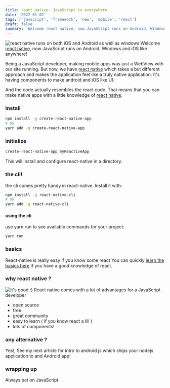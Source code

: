 ```yaml
---
title: react native- JavaScript is everywhere
date: '2022-01-02'
tags: ['javscript', 'framework', 'new', 'mobile', 'react']
draft: false
summary: 'Welcome react native, now JavaScript runs on Android, Windows and iOS like anywhere! See how react native is different than others!'
---
```


![react native runs on both iOS and Android as well as windows](https://encrypted-tbn0.gstatic.com/images?q=tbn:ANd9GcRVFBkWp7_5N74ZmGP0LHudxWhuN-EBCICxMA&usqp=CAU)
Welcome [react native](https://reactnative.dev/), now JavaScript runs on Android, Windows and iOS like anywhere!

Being a JavaScript developer, making mobile apps was just a WebView with our site running.
But now, we have [react native](https://reactnative.dev/) which takes a but different approach and makes the application feel like a truly native application. It's having components to make android and iOS like UI.

And the code actually resembles the react code.
That means that you can make native apps with a little knowledge of [react native](https://reactnative.dev/).

### install
``` bash
npm install -g create-react-native-app
# OR
yarn add -g create-react-native-app
```
### initialize
``` bash
create-react-native-app myReactiveApp
```
This will install and configure react-native in a directory.

### the cli!
the cli comes pretty handy in react-native. Install it with:
``` bash
npm install -g react-native-cli
# OR
yarn add -g react-native-cli
```

#### using the cli
use yarn run to see available commands for your project:
``` bash
yarn run
```


### basics
React-native is really easy if you know some react
You can quickly [learn the basics here](https://reactnative.dev/docs/tutorial) if you have a good knowledge of react.

### why react native ?
![it's good :)](https://c.tenor.com/fjdrDuVtEkAAAAAM/confused-look.gif)
React native comes with a lot of advantages for a JavaScript developer
- open source
- free
- great community
- easy to learn ( if you know react a lill )
- lots of components!

### any alternative ?
Yes!, See my next article for intro to android.js which ships your nodejs application to and Android app!

### wrapping up
Always bet on JavaScript.
